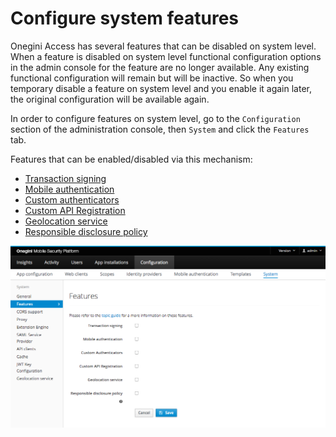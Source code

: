 # Configure system features

Onegini Access has several features that can be disabled on system level. When a feature is disabled on system level functional configuration options in the 
admin console for the feature are no longer available. Any existing functional configuration will remain but will be inactive. So when you temporary disable a 
feature on system level and you enable it again later, the original configuration will be available again.

In order to configure features on system level, go to the `Configuration` section of the administration console, then `System` and 
click the `Features` tab.

Features that can be enabled/disabled via this mechanism:

- [Transaction signing](../../mobile-apps/transaction-signing/transaction-signing.md)
- [Mobile authentication](../../mobile-apps/mobile-authentication/mobile-authentication.md)
- [Custom authenticators](../../custom-authenticators/index.md)
- [Custom API Registration](../../custom-registration/index.md)
- [Geolocation service](../geolocation-service/geolocation-service.md)
- [Responsible disclosure policy](../../../appendix/responsible-disclosure-policy.md)

![System feature config](img/system-feature-config.png)
